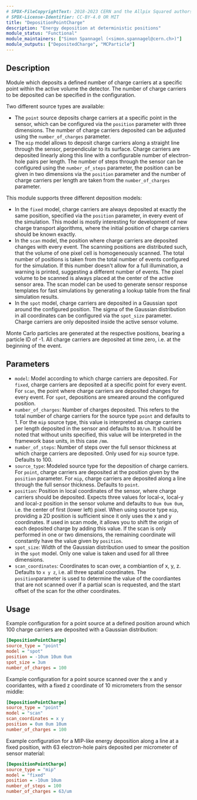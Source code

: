 ```yaml
---
# SPDX-FileCopyrightText: 2018-2023 CERN and the Allpix Squared authors
# SPDX-License-Identifier: CC-BY-4.0 OR MIT
title: "DepositionPointCharge"
description: "Energy deposition at deterministic positions"
module_status: "Functional"
module_maintainers: ["Simon Spannagel (<simon.spannagel@cern.ch>)"]
module_outputs: ["DepositedCharge", "MCParticle"]
---
```


## Description
Module which deposits a defined number of charge carriers at a specific point within the active volume the detector.
The number of charge carriers to be deposited can be specified in the configuration.

Two different source types are available:

* The `point` source deposits charge carriers at a specific point in the sensor, which can be configured via the `position` parameter with three dimensions. The number of charge carriers deposited can be adjusted using the `number_of_charges` parameter.
* The `mip` model allows to deposit charge carriers along a straight line through the sensor, perpendicular to its surface. Charge carriers are deposited linearly along this line with a configurable number of electron-hole pairs per length. The number of steps through the sensor can be configured using the `number_of_steps` parameter, the position can be given in two dimensions via the `position` parameter and the number of charge carriers per length are taken from the `number_of_charges` parameter.

This module supports three different deposition models:

* In the `fixed` model, charge carriers are always deposited at exactly the same position, specified via the `position` parameter, in every event of the simulation. This model is mostly interesting for development of new charge transport algorithms, where the initial position of charge carriers should be known exactly.
* In the `scan` model, the position where charge carriers are deposited changes with every event. The scanning positions are distributed such, that the volume of one pixel cell is homogeneously scanned. The total number of positions is taken from the total number of events configured for the simulation. If this number doesn't allow for a full illumination, a warning is printed, suggesting a different number of events. The pixel volume to be scanned is always placed at the center of the active sensor area. The scan model can be used to generate sensor response templates for fast simulations by generating a lookup table from the final simulation results.
* In the `spot` model, charge carriers are deposited in a Gaussian spot around the configured position. The sigma of the Gaussian distribution in all coordinates can be configured via the `spot_size` parameter. Charge carriers are only deposited inside the active sensor volume.

Monte Carlo particles are generated at the respective positions, bearing a particle ID of -1.
All charge carriers are deposited at time zero, i.e. at the beginning of the event.

## Parameters
* `model`: Model according to which charge carriers are deposited. For `fixed`, charge carriers are deposited at a specific point for every event. For `scan`, the point where charge carriers are deposited changes for every event. For `spot`, depositions are smeared around the configured position.
* `number_of_charges`: Number of charges deposited. This refers to the total number of charge carriers for the source type `point` and defaults to 1. For the `mip` source type, this value is interpreted as charge carriers per length deposited in the sensor and defaults to `80/um`. It should be noted that without units specified, this value will be interpreted in the framework base units, in this case `/mm`.
* `number_of_steps`: Number of steps over the full sensor thickness at which charge carriers are deposited. Only used for `mip` source type. Defaults to 100.
* `source_type`: Modeled source type for the deposition of charge carriers. For `point`, charge carriers are deposited at the position given by the `position` parameter. For `mip`, charge carriers are deposited along a line through the full sensor thickness. Defaults to `point`.
* `position`: Position in local coordinates of the sensor, where charge carriers should be deposited. Expects three values for local-x, local-y and local-z position in the sensor volume and defaults to `0um 0um 0um`, i.e. the center of first (lower left) pixel. When using source type `mip`, providing a 2D position is sufficient since it only uses the x and y coordinates. If used in scan mode, it allows you to shift the origin of each deposited charge by adding this value. If the scan is only performed in one or two dimensions, the remaining coordinate will constantly have the value given by `position`.
* `spot_size`: Width of the Gaussian distribution used to smear the position in the `spot` model. Only one value is taken and used for all three dimensions.
* `scan_coordinates`: Coordinates to scan over, a combiantion of x, y, z. Defaults to `x y z`, i.e. all three spatial coordinates. The `position`parameter is used to determine the value of the coordiantes that are not scanned over if a partial scan is requested, and the start offset of the scan for the other coordinates.

## Usage

Example configuration for a point source at a defined position around which 100 charge carriers are deposited with a Gaussian distribution:

```ini
[DepositionPointCharge]
source_type = "point"
model = "spot"
position = -10um 10um 0um
spot_size = 3um
number_of_charges = 100
```

Example configuration for a point source scanned over the x and y cooridantes, with a fixed z coordinate of 10 micrometers from the sensor middle:

```ini
[DepositionPointCharge]
source_type = "point"
model = "scan"
scan_coordinates = x y
position = 0um 0um 10um
number_of_charges = 100
```

Example configuration for a MIP-like energy deposition along a line at a fixed position, with 63 electron-hole pairs deposited per micrometer of sensor material:

```ini
[DepositionPointCharge]
source_type = "mip"
model = "fixed"
position = -10um 10um
number_of_steps = 100
number_of_charges = 63/um
```
